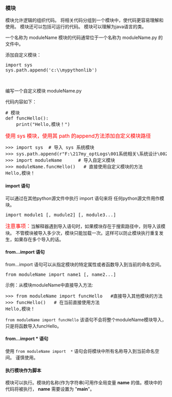 ###  模块

模块允许逻辑的组织代码。 将相关代码分组到一个模块中，使代码更容易理解和使用。 模块还可以包括可运行的代码。 模块可以理解为java语言的类。

一个名称为 moduleName 模块的代码通常位于一个名称为 moduleName.py 的文件中。

添加自定义模块：
<pre>
import sys
sys.path.append('c:\\mypythonlib')


</pre>



编写一个自定义模块  moduleName.py

代码内容如下：

<pre>
# 模块
def funcHello():
    print("Hello,模块！")
</pre>

<font color=red size=3>使用 sys 模块，使用其 path 的append方法添加自定义模块路径</font>
<pre>
>>> import sys  # 导入 sys 系统模块
>>> sys.path.append(r"F:\217my_optLogs\001系统相关\系统设计\002rs\0003python\pythonNote")  # 添加自定义模块的文件路径
>>> import moduleName      # 导入自定义模块
>>> moduleName.funcHello()   # 直接使用自定义模块的方法
Hello,模块！
</pre>


#### import 语句

可以通过在其他python源文件中执行 import 语句来将 任何python源文件用作模块。
<PRE>
import module1 [, mudule2] [, module3...]
</PRE>

<font color=red size=3>注意事项：</font>当解释器遇到导入语句时，如果模块存在于搜索路径中，则导入该模块。 不管模块被导入多少次，模块只能加载一次。这样可以防止模块执行重复发生，如果存在多个导入的话。

#### from...import 语句

from...import 语句可以从指定模块的特定属性或者函数导入到当前的命名空间。
<pre>
from moduleName import name1 [, name2...]
</pre>

示例：从模块moduleName中直接导入方法:

<pre>
>>> from moduleName import funcHello   #直接导入其他模块的方法
>>> funcHello()   # 在当前直接使用方法
Hello,模块！
</pre>

```from moduleName import funcHello``` 该语句不会将整个moduleName模块导入，只是将函数导入funcHello。

#### from...import * 语句

使用 ```from moduleName import  *``` 语句会将模块中所有名称导入到当前命名空间。  谨慎使用。

#### 执行模块作为脚本

模块可以执行。模块的名称(作为字符串)可用作全局变量 __name__ 的值。模块中的代码将被执行， __name__ 需要设置为 "__main__"。 

